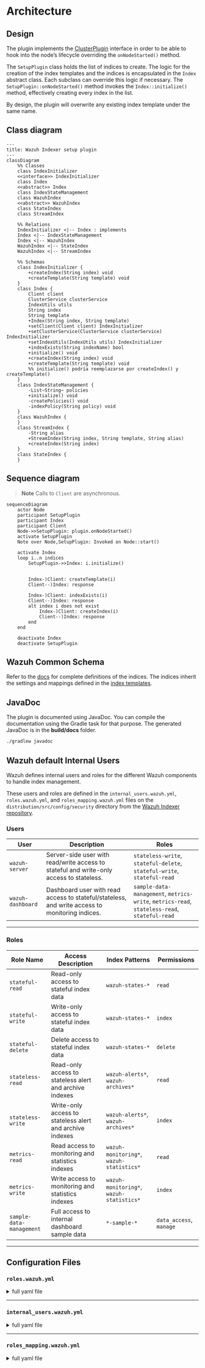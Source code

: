 # Architecture

## Design

The plugin implements the [ClusterPlugin](https://github.com/opensearch-project/OpenSearch/blob/3.1.0/server/src/main/java/org/opensearch/plugins/ClusterPlugin.java) interface in order to be able to hook into the node’s lifecycle overriding the `onNodeStarted()` method.

The `SetupPlugin` class holds the list of indices to create. The logic for the creation of the index templates and the indices is encapsulated in the `Index` abstract class. Each subclass can override this logic if necessary. The `SetupPlugin::onNodeStarted()` method invokes the `Index::initialize()` method, effectively creating every index in the list.

By design, the plugin will overwrite any existing index template under the same name.

## Class diagram

```mermaid
---
title: Wazuh Indexer setup plugin
---
classDiagram
    %% Classes
    class IndexInitializer
    <<interface>> IndexInitializer
    class Index
    <<abstract>> Index
    class IndexStateManagement
    class WazuhIndex
    <<abstract>> WazuhIndex
    class StateIndex
    class StreamIndex

    %% Relations
    IndexInitializer <|-- Index : implements
    Index <|-- IndexStateManagement
    Index <|-- WazuhIndex
    WazuhIndex <|-- StateIndex
    WazuhIndex <|-- StreamIndex

    %% Schemas
    class IndexInitializer {
        +createIndex(String index) void
        +createTemplate(String template) void
    }
    class Index {
        Client client
        ClusterService clusterService
        IndexUtils utils
        String index
        String template
        +Index(String index, String template)
        +setClient(Client client) IndexInitializer
        +setClusterService(ClusterService clusterService) IndexInitializer
        +setIndexUtils(IndexUtils utils) IndexInitializer
        +indexExists(String indexName) bool
        +initialize() void
        +createIndex(String index) void
        +createTemplate(String template) void
        %% initialize() podría reemplazarse por createIndex() y createTemplate()
    }
    class IndexStateManagement {
        -List~String~ policies
        +initialize() void
        -createPolicies() void
        -indexPolicy(String policy) void
    }
    class WazuhIndex {
    }
    class StreamIndex {
        -String alias
        +StreamIndex(String index, String template, String alias)
        +createIndex(String index)
    }
    class StateIndex {
    }
```

## Sequence diagram

> **Note** Calls to `Client` are asynchronous.


```mermaid
sequenceDiagram
    actor Node
    participant SetupPlugin
    participant Index
    participant Client
    Node->>SetupPlugin: plugin.onNodeStarted()
    activate SetupPlugin
    Note over Node,SetupPlugin: Invoked on Node::start()

    activate Index
    loop i..n indices
        SetupPlugin->>Index: i.initialize()


        Index-)Client: createTemplate(i)
        Client--)Index: response

        Index-)Client: indexExists(i)
        Client--)Index: response
        alt index i does not exist
            Index-)Client: createIndex(i)
            Client--)Index: response
        end
    end

    deactivate Index
    deactivate SetupPlugin
```

## Wazuh Common Schema

Refer to the [docs](https://github.com/wazuh/wazuh-indexer-plugins/tree/main/ecs) for complete definitions of the indices. The indices inherit the settings and mappings defined in the [index templates](https://github.com/wazuh/wazuh-indexer-plugins/tree/main/plugins/setup/src/main/resources).

## JavaDoc

The plugin is documented using JavaDoc. You can compile the documentation using the Gradle task for that purpose. The generated JavaDoc is in the **build/docs** folder.

```bash
./gradlew javadoc
```

## Wazuh default Internal Users

Wazuh defines internal users and roles for the different Wazuh components to handle index management.

These users and roles are defined in the `internal_users.wazuh.yml`, `roles.wazuh.yml`, and `roles_mapping.wazuh.yml` files on the `distribution/src/config/security` directory from the [Wazuh Indexer repository](https://github.com/wazuh/wazuh-indexer).

### Users

| User             | Description                                                                                     | Roles                                                                                                                       |
| ---------------- | ----------------------------------------------------------------------------------------------- | ---------------------------------------------------------------------------------------------------------------------------- |
| `wazuh-server`    | Server-side user with read/write access to stateful and write-only access to stateless.         | `stateless-write`, `stateful-delete`, `stateful-write`, `stateful-read`|
| `wazuh-dashboard` | Dashboard user with read access to stateful/stateless, and write access to monitoring indices.  | `sample-data-management`, `metrics-write`, `metrics-read`, `stateless-read`, `stateful-read` |

---

### Roles

| Role Name                | Access Description                                                   | Index Patterns                           | Permissions                         |
| ------------------------ | -------------------------------------------------------------------- | ---------------------------------------- | ----------------------------------- |
| `stateful-read`          | Read-only access to stateful index data                              | `wazuh-states-*`                         | `read`                              |
| `stateful-write`         | Write-only access to stateful index data                             | `wazuh-states-*`                         | `index`                             |
| `stateful-delete`        | Delete access to stateful index data                                 | `wazuh-states-*`                         | `delete`                            |
| `stateless-read`         | Read-only access to stateless alert and archive indexes              | `wazuh-alerts*`, `wazuh-archives*`       | `read`                              |
| `stateless-write`        | Write-only access to stateless alert and archive indexes             | `wazuh-alerts*`, `wazuh-archives*`       | `index`                             |
| `metrics-read`           | Read access to monitoring and statistics indexes                     | `wazuh-monitoring*`, `wazuh-statistics*` | `read`                              |
| `metrics-write`          | Write access to monitoring and statistics indexes                    | `wazuh-monitoring*`, `wazuh-statistics*` | `index`                             |
| `sample-data-management` | Full access to internal dashboard sample data                        | `*-sample-*`                             | `data_access`, `manage`             |

---

## Configuration Files

### `roles.wazuh.yml`

<details><summary>full yaml file</summary>

```yaml
stateful-read:
  cluster_permissions: []
  index_permissions:
  - index_patterns:
    - "wazuh-states-*"
    dls: ""
    fls: []
    masked_fields: []
    allowed_actions:
    - "read"
  tenant_permissions: []
  static: true

stateful-write:
  cluster_permissions: []
  index_permissions:
  - index_patterns:
    - "wazuh-states-*"
    dls: ""
    fls: []
    masked_fields: []
    allowed_actions:
    - "index"
  tenant_permissions: []
  static: true

stateful-delete:
  cluster_permissions: []
  index_permissions:
  - index_patterns:
    - "wazuh-states-*"
    dls: ""
    fls: []
    masked_fields: []
    allowed_actions:
    - "delete"
  tenant_permissions: []
  static: true

stateless-read:
  cluster_permissions: []
  index_permissions:
  - index_patterns:
    - "wazuh-alerts*"
    - "wazuh-archives*"
    dls: ""
    fls: []
    masked_fields: []
    allowed_actions:
    - "read"
  tenant_permissions: []
  static: true

stateless-write:
  cluster_permissions: []
  index_permissions:
  - index_patterns:
    - "wazuh-alerts*"
    - "wazuh-archives*"
    dls: ""
    fls: []
    masked_fields: []
    allowed_actions:
    - "index"
  tenant_permissions: []
  static: true

metrics-read:
  cluster_permissions: []
  index_permissions:
  - index_patterns:
    - "wazuh-monitoring*"
    - "wazuh-statistics*"
    dls: ""
    fls: []
    masked_fields: []
    allowed_actions:
    - "read"
  tenant_permissions: []
  static: true

metrics-write:
  cluster_permissions: []
  index_permissions:
  - index_patterns:
    - "wazuh-monitoring*"
    - "wazuh-statistics*"
    dls: ""
    fls: []
    masked_fields: []
    allowed_actions:
    - "index"
  tenant_permissions: []
  static: true

sample-data-management:
  cluster_permissions: []
  index_permissions:
  - index_patterns:
    - "*-sample-*"
    dls: ""
    fls: []
    masked_fields: []
    allowed_actions:
    - "data_access"
    - "manage"
  tenant_permissions: []
  static: true
```
</details>

---

### `internal_users.wazuh.yml`

<details><summary>full yaml file</summary>

```yaml
wazuh-server:
  # The hash is the hash of the password "wazuh-server"
  hash: "$2y$12$4pwjkynhYg09QJtJ5zxAcuqUSOV8JBziFDca6u9cV/H9oglVCGZEW"
  reserved: true
  backend_roles: []
  description: "Wazuh Server user with read/write access to stateful and write-only access to stateless indexes."

wazuh-dashboard:
  # The hash is the hash of the password "wazuh-dashboard"
  hash: "$2y$12$Mn2XvokTfwo2NWL2AK83yOkio1qmJyZrAp0iEWqs3lz0L8ruhu9LK"
  reserved: true
  backend_roles: []
  description: "Wazuh Dashboard user with read access to stateful and stateless indexes, write access to metrics indexes and management for sample data indexes."
```
</details>

---

### `roles_mapping.wazuh.yml`

<details><summary>full yaml file</summary>

```yaml
stateful-read:
  reserved: true
  hidden: false
  backend_roles: []
  hosts: []
  users:
    - "wazuh-server"
    - "wazuh-dashboard"
  and_backend_roles: []

stateful-write:
  reserved: true
  hidden: false
  backend_roles: []
  hosts: []
  users:
    - "wazuh-server"
  and_backend_roles: []

stateful-delete:
  reserved: true
  hidden: false
  backend_roles: []
  hosts: []
  users:
    - "wazuh-server"
  and_backend_roles: []

stateless-write:
  reserved: true
  hidden: false
  backend_roles: []
  hosts: []
  users:
    - "wazuh-server"
  and_backend_roles: []

stateless-read:
  reserved: true
  hidden: false
  backend_roles: []
  hosts: []
  users:
    - "wazuh-dashboard"
  and_backend_roles: []

metrics-read:
  reserved: true
  hidden: false
  backend_roles: []
  hosts: []
  users:
    - "wazuh-dashboard"
  and_backend_roles: []

metrics-write:
  reserved: true
  hidden: false
  backend_roles: []
  hosts: []
  users:
    - "wazuh-dashboard"
  and_backend_roles: []

sample-data-management:
  reserved: true
  hidden: false
  backend_roles: []
  hosts: []
  users:
    - "wazuh-dashboard"
  and_backend_roles: []
```
</details>
